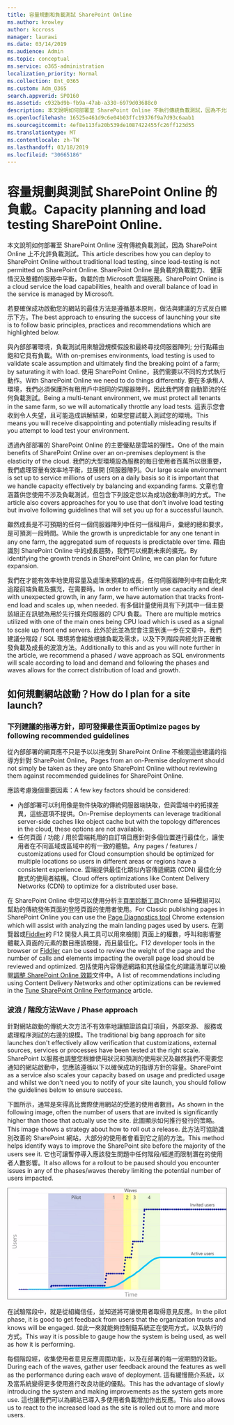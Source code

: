 ```yaml
---
title: 容量規劃和負載測試 SharePoint Online
ms.author: krowley
author: kccross
manager: laurawi
ms.date: 03/14/2019
ms.audience: Admin
ms.topic: conceptual
ms.service: o365-administration
localization_priority: Normal
ms.collection: Ent_O365
ms.custom: Adm_O365
search.appverid: SPO160
ms.assetid: c932bd9b-fb9a-47ab-a330-6979d03688c0
description: 本文說明如何部署至 SharePoint Online 不執行傳統負載測試，因為不允許使用。
ms.openlocfilehash: 16525e461d9c6e04b03ffc19376f9a7d93c6aab1
ms.sourcegitcommit: 4ef8e113fa20b539de1087422455fc26ff123d55
ms.translationtype: MT
ms.contentlocale: zh-TW
ms.lasthandoff: 03/18/2019
ms.locfileid: "30665186"
---
```

# <a name="capacity-planning-and-load-testing-sharepoint-online"></a><span data-ttu-id="deeaf-103">容量規劃與測試 SharePoint Online 的負載。</span><span class="sxs-lookup"><span data-stu-id="deeaf-103">Capacity planning and load testing SharePoint Online.</span></span>

<span data-ttu-id="deeaf-104">本文說明如何部署至 SharePoint Online 沒有傳統負載測試，因為 SharePoint Online 上不允許負載測試。</span><span class="sxs-lookup"><span data-stu-id="deeaf-104">This article describes how you can deploy to SharePoint Online without traditional load testing, since load-testing is not permitted on SharePoint Online.</span></span> <span data-ttu-id="deeaf-105">SharePoint Online 是負載的負載能力、 健康情況及整體的服務中平衡，負載的由 Microsoft 雲端服務。</span><span class="sxs-lookup"><span data-stu-id="deeaf-105">SharePoint Online is a cloud service the load capabilities, health and overall balance of load in the service is managed by Microsoft.</span></span>
  
<span data-ttu-id="deeaf-106">若要確保成功啟動您的網站的最佳方法是遵循基本原則，做法與建議的方式反白顯示下方。</span><span class="sxs-lookup"><span data-stu-id="deeaf-106">The best approach to ensuring the success of launching your site is to follow basic principles, practices and recommendations which are highlighted below.</span></span>
  
<span data-ttu-id="deeaf-107">與內部部署環境，負載測試用來驗證規模假設和最終尋找伺服器陣列; 分行點藉由飽和它具有負載。</span><span class="sxs-lookup"><span data-stu-id="deeaf-107">With on-premises environments, load testing is used to validate scale assumption and ultimately find the breaking point of a farm; by saturating it with load.</span></span> <span data-ttu-id="deeaf-108">使用 SharePoint Online，我們需要以不同的方式執行動作。</span><span class="sxs-lookup"><span data-stu-id="deeaf-108">With SharePoint Online we need to do things differently.</span></span> <span data-ttu-id="deeaf-109">要在多承租人環境，我們必須保護所有租用戶中相同的伺服器陣列，因此我們將會自動節流的任何負載測試。</span><span class="sxs-lookup"><span data-stu-id="deeaf-109">Being a multi-tenant environment, we must protect all tenants in the same farm, so we will automatically throttle any load tests.</span></span> <span data-ttu-id="deeaf-110">這表示您會收到令人失望，且可能造成誤解結果，如果您嘗試載入測試您的環境。</span><span class="sxs-lookup"><span data-stu-id="deeaf-110">This means you will receive disappointing and potentially misleading results if you attempt to load test your environment.</span></span>
  
<span data-ttu-id="deeaf-111">透過內部部署的 SharePoint Online 的主要優點是雲端的彈性。</span><span class="sxs-lookup"><span data-stu-id="deeaf-111">One of the main benefits of SharePoint Online over an on-premises deployment is the elasticity of the cloud.</span></span> <span data-ttu-id="deeaf-112">我們的大型環境設為服務的每日使用者百萬所以很重要，我們處理容量有效率地平衡，並展開 [伺服器陣列。</span><span class="sxs-lookup"><span data-stu-id="deeaf-112">Our large scale environment is set up to service millions of users on a daily basis so it is important that we handle capacity effectively by balancing and expanding farms.</span></span> <span data-ttu-id="deeaf-113">文章也會涵蓋供您使用不涉及負載測試，但包含下列設定您以為成功啟動準則的方式。</span><span class="sxs-lookup"><span data-stu-id="deeaf-113">The article also covers approaches for you to use that don't involve load testing but involve following guidelines that will set you up for a successful launch.</span></span> 
  
<span data-ttu-id="deeaf-114">雖然成長是不可預期的任何一個伺服器陣列中任何一個租用戶，彙總的總和要求，是可預測一段時間。</span><span class="sxs-lookup"><span data-stu-id="deeaf-114">While the growth is unpredictable for any one tenant in any one farm, the aggregated sum of requests is predictable over time.</span></span> <span data-ttu-id="deeaf-115">藉由識別 SharePoint Online 中的成長趨勢，我們可以規劃未來的擴充。</span><span class="sxs-lookup"><span data-stu-id="deeaf-115">By identifying the growth trends in SharePoint Online, we can plan for future expansion.</span></span>
  
<span data-ttu-id="deeaf-116">我們在才能有效率地使用容量及處理未預期的成長，任何伺服器陣列中有自動化來追蹤前端負載及擴充，在需要時。</span><span class="sxs-lookup"><span data-stu-id="deeaf-116">In order to efficiently use capacity and deal with unexpected growth, in any farm, we have automation that tracks front-end load and scales up, when needed.</span></span> <span data-ttu-id="deeaf-117">有多個計量使用具有下列其中一個主要該組正在訊號為用於先行擴充伺服器的 CPU 負載。</span><span class="sxs-lookup"><span data-stu-id="deeaf-117">There are multiple metrics utilized with one of the main ones being CPU load which is used as a signal to scale up front end servers.</span></span> <span data-ttu-id="deeaf-118">此外於此並為您會注意到進一步在文章中，我們建議分階段 / SQL 環境將會縮放根據負載及需求，以及下列階段與經允許正確散發負載及成長的波浪方法。</span><span class="sxs-lookup"><span data-stu-id="deeaf-118">Additionally to this and as you will note further in the article, we recommend a phased / wave approach as SQL environments will scale according to load and demand and following the phases and waves allows for the correct distribution of load and growth.</span></span> 
  
## <a name="how-do-i-plan-for-a-site-launch"></a><span data-ttu-id="deeaf-119">如何規劃網站啟動？</span><span class="sxs-lookup"><span data-stu-id="deeaf-119">How do I plan for a site launch?</span></span>

### <a name="optimize-pages-by-following-recommended-guidelines"></a><span data-ttu-id="deeaf-120">下列建議的指導方針，即可發揮最佳頁面</span><span class="sxs-lookup"><span data-stu-id="deeaf-120">Optimize pages by following recommended guidelines</span></span>
<span data-ttu-id="deeaf-121">從內部部署的網頁應不只是予以以拖曳到 SharePoint Online 不檢閱這些建議的指導方針對 SharePoint Online。</span><span class="sxs-lookup"><span data-stu-id="deeaf-121">Pages from an on-Premise deployment should not simply be taken as they are onto SharePoint Online without reviewing them against recommended guidelines for SharePoint Online.</span></span>

<span data-ttu-id="deeaf-122">應該考慮幾個重要因素：</span><span class="sxs-lookup"><span data-stu-id="deeaf-122">A few key factors should be considered:</span></span>
- <span data-ttu-id="deeaf-123">內部部署可以利用像是物件快取的傳統伺服器端快取，但與雲端中的拓撲差異，這些選項不提供。</span><span class="sxs-lookup"><span data-stu-id="deeaf-123">On-Premise deployments can leverage traditional server-side caches like object cache but with the topology differences in the cloud, these options are not available.</span></span>
- <span data-ttu-id="deeaf-124">任何頁面 / 功能 / 用於雲端耗用的自訂項目應針對多個位置進行最佳化，讓使用者在不同區域或區域中的有一致的體驗。</span><span class="sxs-lookup"><span data-stu-id="deeaf-124">Any pages / features / customizations used for Cloud consumption should be optimized for multiple locations so users in different areas or regions have a consistent experience.</span></span> <span data-ttu-id="deeaf-125">雲端提供最佳化類似內容傳遞網路 (CDN) 最佳化分散式的使用者結構。</span><span class="sxs-lookup"><span data-stu-id="deeaf-125">Cloud offers optimizations like Content Delivery Networks (CDN) to optimize for a distributed user base.</span></span>

<span data-ttu-id="deeaf-126">在 SharePoint Online 中您可以使用分析主[頁面診斷工具](https://aka.ms/perftool)Chrome 延伸模組可以幫助的傳統發佈頁面的登陸頁面的使用者使用。</span><span class="sxs-lookup"><span data-stu-id="deeaf-126">For Classic publishing pages in SharePoint Online you can use the [Page Diagnostics tool](https://aka.ms/perftool) Chrome extension which will assist with analyzing the main landing pages used by users.</span></span>
<span data-ttu-id="deeaf-127">在瀏覽器或[Fiddler](https://www.telerik.com/download/fiddler)的 F12 開發人員工具可以用來檢閱] 頁面上的權數，呼叫和影響整體載入頁面的元素的數目應該檢閱，而且最佳化。</span><span class="sxs-lookup"><span data-stu-id="deeaf-127">F12 developer tools in the browser or [Fiddler](https://www.telerik.com/download/fiddler) can be used to review the weight of the page and the number of calls and elements impacting the overall page load should be reviewed and optimized.</span></span> <span data-ttu-id="deeaf-128">包括使用內容傳遞網路和其他最佳化的建議清單可以檢閱[調整 SharePoint Online 效能](https://aka.ms/spoperformance)文件中。</span><span class="sxs-lookup"><span data-stu-id="deeaf-128">A list of recommendations including using Content Delivery Networks and other optimizations can be reviewed in the [Tune SharePoint Online Performance](https://aka.ms/spoperformance) article.</span></span>

### <a name="wave--phase-approach"></a><span data-ttu-id="deeaf-129">波浪 / 階段方法</span><span class="sxs-lookup"><span data-stu-id="deeaf-129">Wave / Phase approach</span></span>
<span data-ttu-id="deeaf-130">針對網站啟動的傳統大次方法不有效率地讓驗證該自訂項目，外部來源、 服務或處理程序測試的右邊的規模。</span><span class="sxs-lookup"><span data-stu-id="deeaf-130">The traditional big bang approach for site launches don't effectively allow verification that customizations, external sources, services or processes have been tested at the right scale.</span></span> <span data-ttu-id="deeaf-131">SharePoint 以服務也調整您根據使用狀況和預測的使用狀況及雖然我們不需要您通知的網站啟動中，您應該遵循以下以確保成功的指導方針的容量。</span><span class="sxs-lookup"><span data-stu-id="deeaf-131">SharePoint as a service also scales your capacity based on usage and predicted usage and whilst we don't need you to notify of your site launch, you should follow the guidelines below to ensure success.</span></span>
  
<span data-ttu-id="deeaf-132">下圖所示，通常是來得高比實際使用網站的受邀的使用者數目。</span><span class="sxs-lookup"><span data-stu-id="deeaf-132">As shown in the following image, often the number of users that are invited is significantly higher than those that actually use the site.</span></span> <span data-ttu-id="deeaf-133">此圖顯示如何推行發行的策略。</span><span class="sxs-lookup"><span data-stu-id="deeaf-133">This image shows a strategy about how to roll out a release.</span></span> <span data-ttu-id="deeaf-134">此方法可協助識別改善的 SharePoint 網站，大部分的使用者會看到它之前的方法。</span><span class="sxs-lookup"><span data-stu-id="deeaf-134">This method helps identify ways to improve the SharePoint site before the majority of the users see it.</span></span> <span data-ttu-id="deeaf-135">它也可讓暫停導入應該發生問題中任何階段/經進而限制潛在的使用者人數影響。</span><span class="sxs-lookup"><span data-stu-id="deeaf-135">It also allows for a rollout to be paused should you encounter issues in any of the phases/waves thereby limiting the potential number of users impacted.</span></span>
  
![顯示受邀和作用中使用者的圖形](media/0bc14a20-9420-4986-b9b9-fbcd2c6e0fb9.png)
  
<span data-ttu-id="deeaf-137">在試驗階段中，就是從組織信任，並知道將可讓使用者取得意見反應。</span><span class="sxs-lookup"><span data-stu-id="deeaf-137">In the pilot phase, it is good to get feedback from users that the organization trusts and knows will be engaged.</span></span> <span data-ttu-id="deeaf-138">如此一來就能夠控制鈕系統正在使用方式，以及執行的方式。</span><span class="sxs-lookup"><span data-stu-id="deeaf-138">This way it is possible to gauge how the system is being used, as well as how it is performing.</span></span>
  
<span data-ttu-id="deeaf-139">每個階段經，收集使用者意見反應周圍功能，以及在部署的每一波期間的效能。</span><span class="sxs-lookup"><span data-stu-id="deeaf-139">During each of the waves, gather user feedback around the features as well as the performance during each wave of deployment.</span></span> <span data-ttu-id="deeaf-140">這有緩慢簡介系統，以及當系統變得更多使用進行改良功能的優點。</span><span class="sxs-lookup"><span data-stu-id="deeaf-140">This has the advantage of slowly introducing the system and making improvements as the system gets more use.</span></span> <span data-ttu-id="deeaf-141">這也讓我們可以為網站已導入多使用者負載增加作出反應。</span><span class="sxs-lookup"><span data-stu-id="deeaf-141">This also allows us to react to the increased load as the site is rolled out to more and more users.</span></span>
